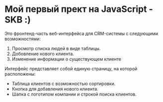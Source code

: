 # Мой первый прект на JavaScript - SKB :)

Это фронтенд-часть веб-интерфейса для CRM-системы с следующими возможностями:
1. Просмотр списка людей в виде таблицы.
2. Добовление нового клиента.
3. Изменение информации о существующем клиенте

Интерфейс представляет собой единую страницу, на которой расположены:
+ Таблица клиентов с возможностью сортировки.
+ Кнопка для добавления нового клиента.
+ Шапка с логотипом компании и строкой поиска клиентов.

